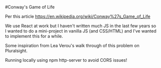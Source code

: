 #Conway's Game of Life

Per this article https://en.wikipedia.org/wiki/Conway%27s_Game_of_Life

We use React at work but I haven't written much JS in the last few years so I wanted to do a mini-project in vanilla JS (and CSS/HTML) and I've wanted to implement this for a while.

Some inspiration from Lea Verou's walk through of this problem on Pluralsight.

Running locally using npm http-server to avoid CORS issues!